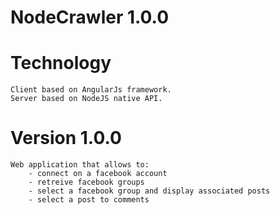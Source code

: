 # NodeCrawler 1.0.0

# Technology

    Client based on AngularJs framework.
    Server based on NodeJS native API.

# Version 1.0.0

    Web application that allows to:
        - connect on a facebook account
        - retreive facebook groups
        - select a facebook group and display associated posts
        - select a post to comments
    

